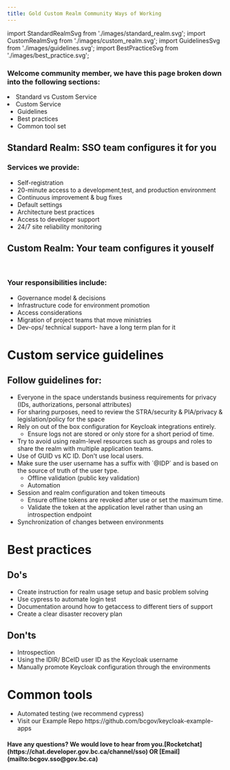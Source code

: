 ```yaml
---
title: Gold Custom Realm Community Ways of Working
---
```


import StandardRealmSvg from './images/standard_realm.svg';
import CustomRealmSvg from './images/custom_realm.svg';
import GuidelinesSvg from './images/guidelines.svg';
import BestPracticeSvg from './images/best_practice.svg'; 


<div className="intro-style"> 
   <h3> Welcome community member, we have this page broken down into the following sections:  </h3>
      <li> Standard vs Custom Service </li>
      <li> Custom Service 
         <ul>
            <li>Guidelines</li>
            <li>Best practices</li>
            <li>Common tool set</li> 
         </ul>
      </li> 
 </div>
   
   
 <div class="flex-container">
      <StandardRealmSvg width='250px' />   
      <h2>Standard Realm: SSO team configures it for you</h2> 
      <div>
      <h3>Services we provide:</h3>
         <ul class="yellowtick"> 
            <li>Self-registration</li>
            <li>20-minute access to a development,test, and production environment</li>
            <li>Continuous improvement & bug fixes</li>
            <li>Default settings</li>
            <li>Architecture best practices</li>
            <li>Access to developer support</li>
            <li>24/7 site reliability monitoring</li>
         </ul>
         </div>
</div>

 <div class="flex-container">
      <CustomRealmSvg width='250px' />   
      <h2>Custom Realm: Your team configures it youself</h2> 
      <div>
      <br/>
      <h3>Your responsibilities include:</h3>
         <ul> 
            <li>Governance model & decisions</li>
            <li>Infrastructure code for environment promotion</li>
            <li>Access considerations</li>
            <li>Migration of project teams that move ministries</li>
            <li>Dev-ops/ technical support- have a long term plan for it</li>
         </ul>
         </div>
</div>



 <div class="flex-container">
      <GuidelinesSvg width='250px' />   
        <h1>Custom service guidelines </h1>
      <div>
        <div><h2>Follow guidelines for:</h2></div>
         <ul> 
            <li>Everyone in the space understands business requirements for privacy (IDs, authorizations, personal attributes) </li>
            <li>For sharing purposes, need to review the STRA/security & PIA/privacy & legislation/policy for the space</li>
            <li>Rely on out of the box configuration for Keycloak integrations entirely.
               <ul>
                  <li>Ensure logs not are stored or only store for a short period of time.</li>
               </ul>
            </li>
            <li>Try to avoid using realm-level resources such as groups and roles to share the realm with multiple application teams. </li>
            <li>Use of GUID vs KC ID. Don't use local users.</li>
            <li>Make sure the user username has a suffix with  `@IDP` and is based on the source of truth of the user type.
               <ul>
                  <li>Offline validation (public key validation)</li>
                  <li>Automation</li>
               </ul>
            </li>
            <li>Session and realm configuration and token timeouts
             <ul>
                  <li>Ensure offline tokens are revoked after use or set the maximum time.</li>
                  <li>Validate the token at the application level rather than using an introspection endpoint</li>
               </ul>
            </li>
            <li>Synchronization of changes between environments</li>
         </ul>
         </div>
</div>

 <div class="flex-container">
      <BestPracticeSvg width='250px' />   
        <h1>Best practices </h1>
         <div><h2>Do's</h2></div>
         <ul class='greentick'> 
            <li>Create instruction for realm usage setup and basic problem solving</li>
            <li>Use cypress to automate login test</li>
            <li>Documentation around how to getaccess to different tiers of support</li>
            <li>Create a clear disaster recovery plan</li>
         </ul>
        <div><h2>Don'ts</h2></div>
         <ul class='redcross'> 
            <li>Introspection</li>
            <li>Using the IDIR/ BCeID user ID as the Keycloak username</li>
            <li>Manually promote Keycloak configuration through the environments</li>
         </ul>
   </div>
      <div>
      <h1>Common tools</h1>
      <ul>
         <li>Automated testing (we recommend cypress)</li>
         <li>Visit our Example Repo https://github.com/bcgov/keycloak-example-apps</li>
      </ul>
      <h4>Have any questions? We would love to hear from you.[Rocketchat](https://chat.developer.gov.bc.ca/channel/sso) OR [Email](mailto:bcgov.sso@gov.bc.ca)</h4>
   </div>